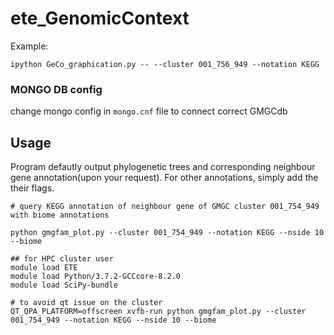 # ete_GenomicContext



Example:  

`ipython GeCo_graphication.py -- --cluster 001_756_949 --notation KEGG`

### MONGO DB config
change mongo config in `mongo.cnf` file to connect correct GMGCdb

## Usage
Program defautly output phylogenetic trees and corresponding neighbour gene annotation(upon your request). For other annotations, simply add the their flags.


    # query KEGG annotation of neighbour gene of GMGC cluster 001_754_949 with biome annotations

    python gmgfam_plot.py --cluster 001_754_949 --notation KEGG --nside 10 --biome

    ## for HPC cluster user
    module load ETE
    module load Python/3.7.2-GCCcore-8.2.0
    module load SciPy-bundle
    
    # to avoid qt issue on the cluster
    QT_QPA_PLATFORM=offscreen xvfb-run python gmgfam_plot.py --cluster 001_754_949 --notation KEGG --nside 10 --biome
